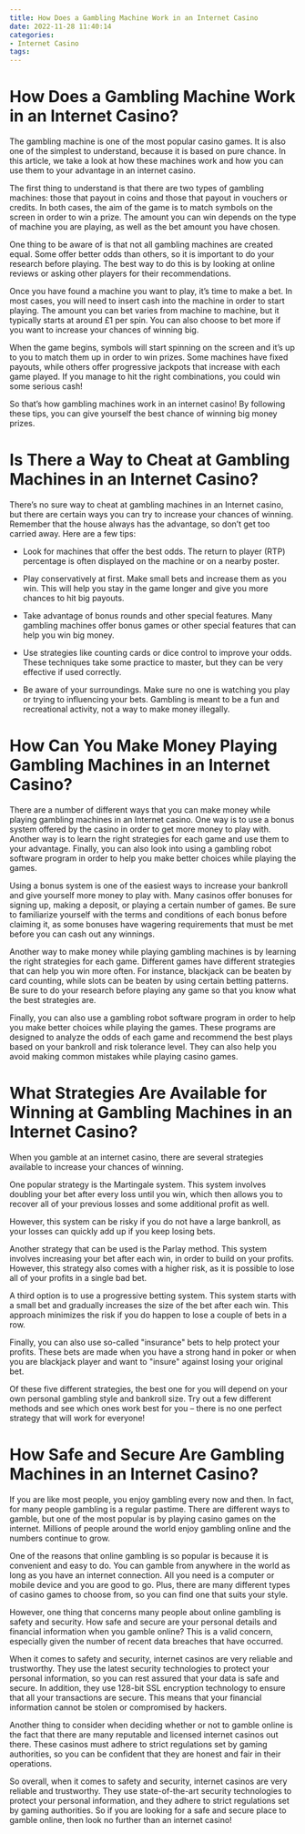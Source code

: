 ```yaml
---
title: How Does a Gambling Machine Work in an Internet Casino
date: 2022-11-28 11:40:14
categories:
- Internet Casino
tags:
---
```



#  How Does a Gambling Machine Work in an Internet Casino?

The gambling machine is one of the most popular casino games. It is also one of the simplest to understand, because it is based on pure chance. In this article, we take a look at how these machines work and how you can use them to your advantage in an internet casino.

The first thing to understand is that there are two types of gambling machines: those that payout in coins and those that payout in vouchers or credits. In both cases, the aim of the game is to match symbols on the screen in order to win a prize. The amount you can win depends on the type of machine you are playing, as well as the bet amount you have chosen.

One thing to be aware of is that not all gambling machines are created equal. Some offer better odds than others, so it is important to do your research before playing. The best way to do this is by looking at online reviews or asking other players for their recommendations.

Once you have found a machine you want to play, it’s time to make a bet. In most cases, you will need to insert cash into the machine in order to start playing. The amount you can bet varies from machine to machine, but it typically starts at around £1 per spin. You can also choose to bet more if you want to increase your chances of winning big.

When the game begins, symbols will start spinning on the screen and it’s up to you to match them up in order to win prizes. Some machines have fixed payouts, while others offer progressive jackpots that increase with each game played. If you manage to hit the right combinations, you could win some serious cash!

So that’s how gambling machines work in an internet casino! By following these tips, you can give yourself the best chance of winning big money prizes.

#  Is There a Way to Cheat at Gambling Machines in an Internet Casino?

There’s no sure way to cheat at gambling machines in an Internet casino, but there are certain ways you can try to increase your chances of winning. Remember that the house always has the advantage, so don’t get too carried away. Here are a few tips:

* Look for machines that offer the best odds. The return to player (RTP) percentage is often displayed on the machine or on a nearby poster.

* Play conservatively at first. Make small bets and increase them as you win. This will help you stay in the game longer and give you more chances to hit big payouts.

* Take advantage of bonus rounds and other special features. Many gambling machines offer bonus games or other special features that can help you win big money.

* Use strategies like counting cards or dice control to improve your odds. These techniques take some practice to master, but they can be very effective if used correctly.

* Be aware of your surroundings. Make sure no one is watching you play or trying to influencing your bets. Gambling is meant to be a fun and recreational activity, not a way to make money illegally.

#  How Can You Make Money Playing Gambling Machines in an Internet Casino?

There are a number of different ways that you can make money while playing gambling machines in an Internet casino. One way is to use a bonus system offered by the casino in order to get more money to play with. Another way is to learn the right strategies for each game and use them to your advantage. Finally, you can also look into using a gambling robot software program in order to help you make better choices while playing the games.

Using a bonus system is one of the easiest ways to increase your bankroll and give yourself more money to play with. Many casinos offer bonuses for signing up, making a deposit, or playing a certain number of games. Be sure to familiarize yourself with the terms and conditions of each bonus before claiming it, as some bonuses have wagering requirements that must be met before you can cash out any winnings.

Another way to make money while playing gambling machines is by learning the right strategies for each game. Different games have different strategies that can help you win more often. For instance, blackjack can be beaten by card counting, while slots can be beaten by using certain betting patterns. Be sure to do your research before playing any game so that you know what the best strategies are.

Finally, you can also use a gambling robot software program in order to help you make better choices while playing the games. These programs are designed to analyze the odds of each game and recommend the best plays based on your bankroll and risk tolerance level. They can also help you avoid making common mistakes while playing casino games.

#  What Strategies Are Available for Winning at Gambling Machines in an Internet Casino? 

When you gamble at an internet casino, there are several strategies available to increase your chances of winning.

One popular strategy is the Martingale system. This system involves doubling your bet after every loss until you win, which then allows you to recover all of your previous losses and some additional profit as well.

However, this system can be risky if you do not have a large bankroll, as your losses can quickly add up if you keep losing bets.

Another strategy that can be used is the Parlay method. This system involves increasing your bet after each win, in order to build on your profits. However, this strategy also comes with a higher risk, as it is possible to lose all of your profits in a single bad bet.

A third option is to use a progressive betting system. This system starts with a small bet and gradually increases the size of the bet after each win. This approach minimizes the risk if you do happen to lose a couple of bets in a row.

Finally, you can also use so-called "insurance" bets to help protect your profits. These bets are made when you have a strong hand in poker or when you are blackjack player and want to "insure" against losing your original bet.


Of these five different strategies, the best one for you will depend on your own personal gambling style and bankroll size. Try out a few different methods and see which ones work best for you – there is no one perfect strategy that will work for everyone!

#  How Safe and Secure Are Gambling Machines in an Internet Casino?

If you are like most people, you enjoy gambling every now and then. In fact, for many people gambling is a regular pastime. There are different ways to gamble, but one of the most popular is by playing casino games on the internet. Millions of people around the world enjoy gambling online and the numbers continue to grow.

One of the reasons that online gambling is so popular is because it is convenient and easy to do. You can gamble from anywhere in the world as long as you have an internet connection. All you need is a computer or mobile device and you are good to go. Plus, there are many different types of casino games to choose from, so you can find one that suits your style.

However, one thing that concerns many people about online gambling is safety and security. How safe and secure are your personal details and financial information when you gamble online? This is a valid concern, especially given the number of recent data breaches that have occurred.

When it comes to safety and security, internet casinos are very reliable and trustworthy. They use the latest security technologies to protect your personal information, so you can rest assured that your data is safe and secure. In addition, they use 128-bit SSL encryption technology to ensure that all your transactions are secure. This means that your financial information cannot be stolen or compromised by hackers.

Another thing to consider when deciding whether or not to gamble online is the fact that there are many reputable and licensed internet casinos out there. These casinos must adhere to strict regulations set by gaming authorities, so you can be confident that they are honest and fair in their operations.

So overall, when it comes to safety and security, internet casinos are very reliable and trustworthy. They use state-of-the-art security technologies to protect your personal information, and they adhere to strict regulations set by gaming authorities. So if you are looking for a safe and secure place to gamble online, then look no further than an internet casino!